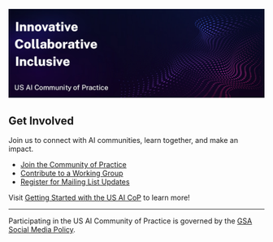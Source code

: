 ![US AI Community of Practice: Innovative. Collaborative. Inclusive.](https://github.com/usaicop/.github/blob/main/profile/AI-COP-profile.jpg) 

## Get Involved

Join us to connect with AI communities, learn together, and make an impact.

* [Join the Community of Practice](https://github.com/usaicop/Knowledge-Base)
* [Contribute to a Working Group](https://github.com/usaicop/Knowledge-Base)
* [Register for Mailing List Updates](https://coe.gsa.gov/communities/ai.html#join-cop)

Visit [Getting Started with the US AI CoP](https://github.com/usaicop/Knowledge-Base) to learn more!


----

Participating in the US AI Community of Practice is governed by the [GSA Social Media Policy](https://www.gsa.gov/directives-library/gsa-social-media-policy-2). 
